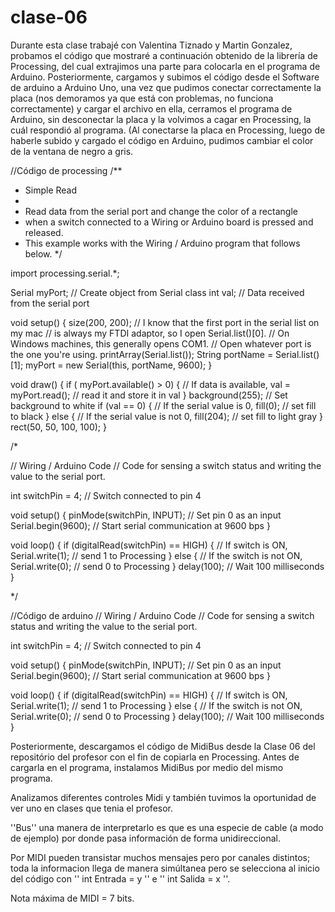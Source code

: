 # clase-06
Durante esta clase trabajé con Valentina Tiznado y Martin Gonzalez, probamos el código que mostraré a continuación obtenido de la librería de Processing, del cual extrajimos una parte para colocarla en el programa de Arduino. Posteriormente, cargamos y subimos el código desde el Software de arduino a Arduino Uno, una vez que pudimos conectar correctamente la placa (nos demoramos ya que está con problemas, no funciona correctamente) y cargar el archivo en ella, cerramos el programa de Arduino, sin desconectar la placa y la volvimos a cagar en Processing, la cuál respondió al programa. (Al conectarse la placa en Processing, luego de haberle subido y cargado el código en Arduino, pudimos cambiar el color de la ventana de negro a gris.

//Código de processing
/**
 * Simple Read
 * 
 * Read data from the serial port and change the color of a rectangle
 * when a switch connected to a Wiring or Arduino board is pressed and released.
 * This example works with the Wiring / Arduino program that follows below.
 */


import processing.serial.*;

Serial myPort;  // Create object from Serial class
int val;      // Data received from the serial port

void setup() 
{
  size(200, 200);
  // I know that the first port in the serial list on my mac
  // is always my  FTDI adaptor, so I open Serial.list()[0].
  // On Windows machines, this generally opens COM1.
  // Open whatever port is the one you're using.
  printArray(Serial.list());
  String portName = Serial.list()[1];
  myPort = new Serial(this, portName, 9600);
}

void draw()
{
  if ( myPort.available() > 0) {  // If data is available,
    val = myPort.read();         // read it and store it in val
  }
  background(255);             // Set background to white
  if (val == 0) {              // If the serial value is 0,
    fill(0);                   // set fill to black
  } 
  else {                       // If the serial value is not 0,
    fill(204);                 // set fill to light gray
  }
  rect(50, 50, 100, 100);
}



/*

// Wiring / Arduino Code
// Code for sensing a switch status and writing the value to the serial port.

int switchPin = 4;                       // Switch connected to pin 4

void setup() {
  pinMode(switchPin, INPUT);             // Set pin 0 as an input
  Serial.begin(9600);                    // Start serial communication at 9600 bps
}

void loop() {
  if (digitalRead(switchPin) == HIGH) {  // If switch is ON,
    Serial.write(1);               // send 1 to Processing
  } else {                               // If the switch is not ON,
    Serial.write(0);               // send 0 to Processing
  }
  delay(100);                            // Wait 100 milliseconds
}

*/


//Código de arduino
// Wiring / Arduino Code
// Code for sensing a switch status and writing the value to the serial port.

int switchPin = 4;                       // Switch connected to pin 4

void setup() {
  pinMode(switchPin, INPUT);             // Set pin 0 as an input
  Serial.begin(9600);                    // Start serial communication at 9600 bps
}

void loop() {
  if (digitalRead(switchPin) == HIGH) {  // If switch is ON,
    Serial.write(1);               // send 1 to Processing
  } else {                               // If the switch is not ON,
    Serial.write(0);               // send 0 to Processing
  }
  delay(100);                            // Wait 100 milliseconds
}

Posteriormente, descargamos el código de MidiBus desde la Clase 06 del repositório del profesor con el fin de copiarla en Processing. Antes de cargarla en el programa, instalamos MidiBus por medio del mismo programa.

Analizamos diferentes controles Midi y también tuvimos la oportunidad de ver uno en clases que tenia el profesor.

''Bus'' una manera de interpretarlo es que es una especie de cable (a modo de ejemplo) por donde pasa información de forma unidireccional.

Por MIDI pueden transistar muchos mensajes pero por canales distintos; toda la informacion llega de manera simúltanea pero se selecciona al inicio del código con '' int Entrada = y '' e '' int Salida = x ''.

Nota máxima de MIDI = 7 bits.


